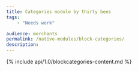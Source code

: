 ```yaml
---
title: Categories module by thirty bees
tags:
    - "Needs work"

audience: merchants
permalink: /native-modules/block-categories/
description:
---
```


{% include api/1.0/blockcategories-content.md %}